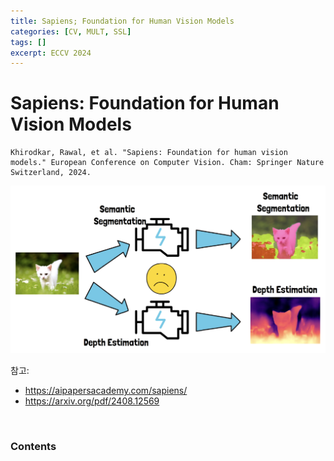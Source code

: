 ```yaml
---
title: Sapiens; Foundation for Human Vision Models
categories: [CV, MULT, SSL]
tags: []
excerpt: ECCV 2024
---
```


<script src="https://cdn.mathjax.org/mathjax/latest/MathJax.js?config=TeX-AMS-MML_HTMLorMML" type="text/javascript"></script>

# Sapiens: Foundation for Human Vision Models

```
Khirodkar, Rawal, et al. "Sapiens: Foundation for human vision models." European Conference on Computer Vision. Cham: Springer Nature Switzerland, 2024.
```

![figure2](/assets/img/llm/img255.png)

참고: 

- https://aipapersacademy.com/sapiens/
- https://arxiv.org/pdf/2408.12569

<br>

### Contents

